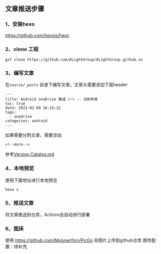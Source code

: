 ## 文章推送步骤

### 1、安装hexo

https://github.com/hexojs/hexo


### 2、clone 工程
```
git clone https://github.com/ALightGroup/ALightGroup.github.io
```

### 3、编写文章
在`source/_posts` 目录下编写文章，文章头需要添加下面header
```
---
title: Android oneDrive 集成（一）-- SDK申请
toc: true
date: 2021-02-09 16:16:22
tags: 
  - onedrive
categories: android
---
```

如果需要分割文章，需要添加
```
<!--more-->
```

参考[Version Catalog.md](https://github.com/ALightGroup/ALightGroup.github.io/blob/main/source/_posts/gradle/Version%20Catalog.md)


### 4、本地预览
使用下面地址进行本地预览
```
hexo s
```


### 5、推送文章
将文章推送到仓库，Actions会自动进行部署


### 6、图床
使用 https://github.com/Molunerfinn/PicGo 将图片上传到github仓库
图传配置：待补充














